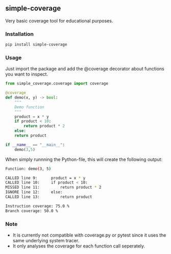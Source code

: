 ## simple-coverage

Very basic coverage tool for educational purposes. 

### Installation
```bash 
pip install simple-coverage
```

### Usage 

Just import the package and add the @coverage decorator about functions you want to inspect.
```python
from simple_coverage.coverage import coverage

@coverage
def demo(x, y) -> bool:
    """
    Demo function
    """
	product = x * y 
	if product < 10:
		return product * 2
	else: 
	return product

if __name__ == "__main__":
	demo(3,5)
```

When simply runnning the Python-file, this will create the following output:
```bash
Function: demo(3, 5)

CALLED line 9:      product = x * y
CALLED line 10:     if product < 10:
MISSED line 11:         return product * 2
IGNORE line 12:     else:
CALLED line 13:         return product

Instruction coverage: 75.0 %
Branch coverage: 50.0 %
```

### Note 
* It is currently not compatible with coverage.py or pytest since it uses the same underlying system tracer.
* It only analyses the coverage for each function call seperately.


